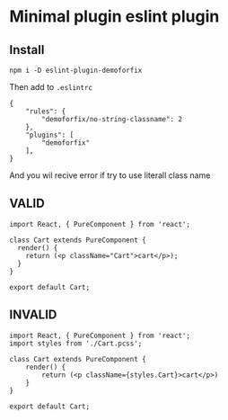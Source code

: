 # Minimal plugin eslint plugin

## Install

```
npm i -D eslint-plugin-demoforfix
```

Then add to `.eslintrc`

```
{
    "rules": {
        "demoforfix/no-string-classname": 2
    },
    "plugins": [
        "demoforfix"
    ],
}
```
And you wil recive error if try to use literall class name

## VALID

```
import React, { PureComponent } from 'react';

class Cart extends PureComponent {
  render() {
    return (<p className="Cart">cart</p>);
  }
}

export default Cart;

```

## INVALID

```
import React, { PureComponent } from 'react';
import styles from './Cart.pcss';

class Cart extends PureComponent {
    render() {
        return (<p className={styles.Cart}>cart</p>)
    }
}

export default Cart;
```